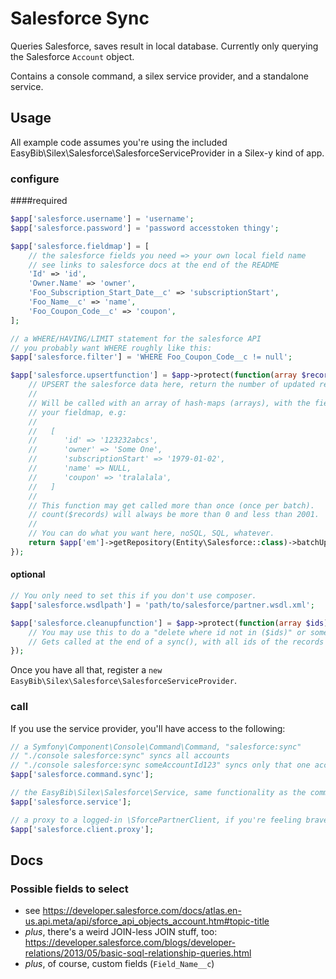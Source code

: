 Salesforce Sync
===============

Queries Salesforce, saves result in local database. Currently only querying
the Salesforce `Account` object.

Contains a console command, a silex service provider, and a standalone service.

## Usage

All example code assumes you're using the included
EasyBib\Silex\Salesforce\SalesforceServiceProvider in a Silex-y kind of app.

### configure

####required

```php
$app['salesforce.username'] = 'username';
$app['salesforce.password'] = 'password accesstoken thingy';

$app['salesforce.fieldmap'] = [
    // the salesforce fields you need => your own local field name
    // see links to salesforce docs at the end of the README
    'Id' => 'id',
    'Owner.Name' => 'owner',
    'Foo_Subscription_Start_Date__c' => 'subscriptionStart',
    'Foo_Name__c' => 'name',
    'Foo_Coupon_Code__c' => 'coupon',
];

// a WHERE/HAVING/LIMIT statement for the salesforce API
// you probably want WHERE roughly like this:
$app['salesforce.filter'] = 'WHERE Foo_Coupon_Code__c != null';

$app['salesforce.upsertfunction'] = $app->protect(function(array $records) use ($app) {
    // UPSERT the salesforce data here, return the number of updated records.
    //
    // Will be called with an array of hash-maps (arrays), with the fields from
    // your fieldmap, e.g:
    //
    //   [
    //      'id' => '123232abcs',
    //      'owner' => 'Some One',
    //      'subscriptionStart' => '1979-01-02',
    //      'name' => NULL,
    //      'coupon' => 'tralalala',
    //   ]
    //
    // This function may get called more than once (once per batch).
    // count($records) will always be more than 0 and less than 2001.
    //
    // You can do what you want here, noSQL, SQL, whatever.
    return $app['em']->getRepository(Entity\Salesforce::class)->batchUpsert($records);
});

```

#### optional

```php
// You only need to set this if you don't use composer.
$app['salesforce.wsdlpath'] = 'path/to/salesforce/partner.wsdl.xml';
```

```php
$app['salesforce.cleanupfunction'] = $app->protect(function(array $ids) use ($app) {
    // You may use this to do a "delete where id not in ($ids)" or something like that.
    // Gets called at the end of a sync(), with all ids of the records we got from salesforce.
});
```

Once you have all that, register a `new EasyBib\Silex\Salesforce\SalesforceServiceProvider`.

### call

If you use the service provider, you'll have access to the following:

```php
// a Symfony\Component\Console\Command\Command, "salesforce:sync"
// "./console salesforce:sync" syncs all accounts
// "./console salesforce:sync someAccountId123" syncs only that one account
$app['salesforce.command.sync'];

// the EasyBib\Silex\Salesforce\Service, same functionality as the command
$app['salesforce.service'];

// a proxy to a logged-in \SforcePartnerClient, if you're feeling brave
$app['salesforce.client.proxy'];
```

## Docs

### Possible fields to select

* see https://developer.salesforce.com/docs/atlas.en-us.api.meta/api/sforce_api_objects_account.htm#topic-title
* *plus*, there's a weird JOIN-less JOIN stuff, too: https://developer.salesforce.com/blogs/developer-relations/2013/05/basic-soql-relationship-queries.html
* *plus*, of course, custom fields (`Field_Name__c`)
